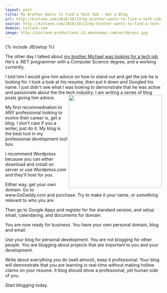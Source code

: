 ```yaml
---
layout: post
title: My Brother Wants to Find a Tech Job - Get a Blog
url: http://kinlane.com/2010/10/13/my-brother-wants-to-find-a-tech-job-get-a-blog/
source: http://kinlane.com/2010/10/13/my-brother-wants-to-find-a-tech-job-get-a-blog/
domain: kinlane.com
image: http://kinlane-productions.s3.amazonaws.com/wordpress.jpg
---
```

{% include JB/setup %}<p>The other day I talked about <a href="http://www.kinlane.com/2010/10/my-brother-wants-to-find-a-tech-job/" target="_blank">my brother Michael was looking for a tech job</a>. He's a .NET programmer with a Computer Science degree, and a working currently.<p></p>
I told him I would give him advice on how to stand out and get the job he is looking for. I took a look at his resume, then put it down and Googled his name. I just didn't see what I was looking to demonstrate that he was active and passionate about the the tech industry.
<a href="http://www.wordpress.org"><img src="http://kinlane-productions.s3.amazonaws.com/wordpress.jpg" alt="" width="300" align="right" /></a>
I am writing a series of blog posts giving him advice.<p></p>
My first recommednation to ANY professional looking to evolve their career is, get a blog. I don't care if you a writer, just do it. My blog is the best tool in my professional development tool box.<p></p>
I recommend Wordpress because you can either download and install on server or use Wordpress.com and they'll host for you.<p></p>
Either way, get your own domain. Go to www.GoDaddy.com and purchase. Try to make it your name, or something relevant to who you are.<p></p>
Then go to Google Apps and register for the standard version, and setup email, calendaring, and documents for domain.<p></p>
You are now ready for business. You have your own personal domain, blog and email.<p></p>
Use your blog for personal development. You are not blogging for other people. You are blogging about projects that are important to you and your development.<p></p>
Write about everything you do (well almost), keep it professional. Your blog will demonstrate that you are learning in real-time without making hollow claims on your resume. It blog should show a professional, yet human side of you.<p></p>
Start blogging today.
</p>
